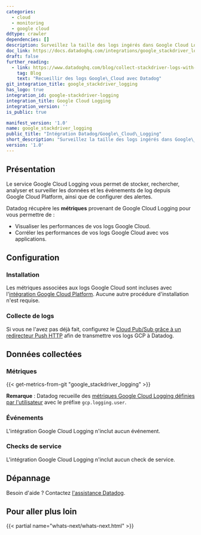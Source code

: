 ```yaml
---
categories:
  - cloud
  - monitoring
  - google cloud
ddtype: crawler
dependencies: []
description: Surveillez la taille des logs ingérés dans Google Cloud Logging.
doc_link: https://docs.datadoghq.com/integrations/google_stackdriver_logging/
draft: false
further_reading:
  - link: https://www.datadoghq.com/blog/collect-stackdriver-logs-with-datadog/
    tag: Blog
    text: "Recueillir des logs Google\_Cloud avec Datadog"
git_integration_title: google_stackdriver_logging
has_logo: true
integration_id: google-stackdriver-logging
integration_title: Google Cloud Logging
integration_version: ''
is_public: true

manifest_version: '1.0'
name: google_stackdriver_logging
public_title: "Intégration Datadog/Google\_Cloud\_Logging"
short_description: "Surveillez la taille des logs ingérés dans Google\_Stackdriver."
version: '1.0'
---
```

## Présentation

Le service Google Cloud Logging vous permet de stocker, rechercher, analyser et surveiller les données et les événements de log depuis Google Cloud Platform, ainsi que de configurer des alertes.

Datadog récupère les **métriques** provenant de Google Cloud Logging pour vous permettre de :

- Visualiser les performances de vos logs Google Cloud.
- Corréler les performances de vos logs Google Cloud avec vos applications.

## Configuration

### Installation

Les métriques associées aux logs Google Cloud sont incluses avec l'[intégration Google Cloud Platform][1]. Aucune autre procédure d'installation n'est requise.

### Collecte de logs

Si vous ne l'avez pas déjà fait, configurez le [Cloud Pub/Sub grâce à un redirecteur Push HTTP][2] afin de transmettre vos logs GCP à Datadog.

## Données collectées

### Métriques
{{< get-metrics-from-git "google_stackdriver_logging" >}}


**Remarque** : Datadog recueille des [métriques Google Cloud Logging définies par l'utilisateur][4] avec le préfixe `gcp.logging.user`.

### Événements

L'intégration Google Cloud Logging n'inclut aucun événement.

### Checks de service

L'intégration Google Cloud Logging n'inclut aucun check de service.

## Dépannage

Besoin d'aide ? Contactez [l'assistance Datadog][5].

## Pour aller plus loin

{{< partial name="whats-next/whats-next.html" >}}

[1]: https://docs.datadoghq.com/fr/integrations/google_cloud_platform/
[2]: https://docs.datadoghq.com/fr/integrations/google_cloud_platform/#log-collection
[3]: https://github.com/DataDog/dogweb/blob/prod/integration/google_stackdriver_loggin/google_stackdriver_logging_metadata.csv
[4]: https://cloud.google.com/logging/docs/logs-based-metrics/#user-defined_metrics_interface
[5]: https://docs.datadoghq.com/fr/help/
